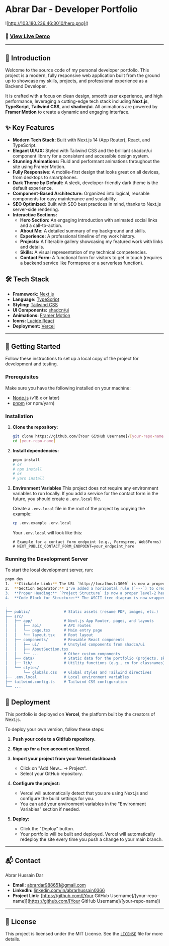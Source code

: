 # Abrar Dar - Developer Portfolio

![http://103.180.236.46:3010/hero.png](<!-- Add a link to your screenshot here. E.g., https://i.imgur.com/your-screenshot.png -->)

<!--
**Pro Tip:** To get a great screenshot:
1. Open your live portfolio in a new incognito window.
2. Use a browser extension like "GoFullPage - Full Page Screen Capture" to capture the entire page.
3. Upload the image to a service like Imgur and paste the link above.
-->

### 🚀 [View Live Demo](<!-- Add your live deployment URL here -->)

---

## 👋 Introduction

Welcome to the source code of my personal developer portfolio. This project is a modern, fully responsive web application built from the ground up to showcase my skills, projects, and professional experience as a Backend Developer.

It is crafted with a focus on clean design, smooth user experience, and high performance, leveraging a cutting-edge tech stack including **Next.js**, **TypeScript**, **Tailwind CSS**, and **shadcn/ui**. All animations are powered by **Framer Motion** to create a dynamic and engaging interface.

## ✨ Key Features

- **Modern Tech Stack:** Built with Next.js 14 (App Router), React, and TypeScript.
- **Elegant UI/UX:** Styled with Tailwind CSS and the brilliant shadcn/ui component library for a consistent and accessible design system.
- **Stunning Animations:** Fluid and performant animations throughout the site using Framer Motion.
- **Fully Responsive:** A mobile-first design that looks great on all devices, from desktops to smartphones.
- **Dark Theme by Default:** A sleek, developer-friendly dark theme is the default experience.
- **Component-Based Architecture:** Organized into logical, reusable components for easy maintenance and scalability.
- **SEO Optimized:** Built with SEO best practices in mind, thanks to Next.js server-side rendering.
- **Interactive Sections:**
     - **Hero Section:** An engaging introduction with animated social links and a call-to-action.
     - **About Me:** A detailed summary of my background and skills.
     - **Experience:** A professional timeline of my work history.
     - **Projects:** A filterable gallery showcasing my featured work with links and details.
     - **Skills:** A visual representation of my technical competencies.
     - **Contact Form:** A functional form for visitors to get in touch (requires a backend service like Formspree or a serverless function).

## 🛠️ Tech Stack

- **Framework:** [Next.js](https://nextjs.org/)
- **Language:** [TypeScript](https://www.typescriptlang.org/)
- **Styling:** [Tailwind CSS](https://tailwindcss.com/)
- **UI Components:** [shadcn/ui](https://ui.shadcn.com/)
- **Animations:** [Framer Motion](https://www.framer.com/motion/)
- **Icons:** [Lucide React](https://lucide.dev/)
- **Deployment:** [Vercel](https://vercel.com/)

---

## 🚀 Getting Started

Follow these instructions to set up a local copy of the project for development and testing.

### Prerequisites

Make sure you have the following installed on your machine:

- [Node.js](https://nodejs.org/en/) (v18.x or later)
- [pnpm](https://pnpm.io/) (or npm/yarn)

### Installation

1. **Clone the repository:**

      ```bash
      git clone https://github.com/[Your GitHub Username]/[your-repo-name].git
      cd [your-repo-name]
      ```

2. **Install dependencies:**

      ```bash
      pnpm install
      # or
      # npm install
      # or
      # yarn install
      ```

3. **Environment Variables**
   This project does not require any environment variables to run locally. If you add a service for the contact form in the future, you should create a `.env.local` file.

      Create a `.env.local` file in the root of the project by copying the example:

      ```bash
      cp .env.example .env.local
      ```

      Your `.env.local` will look like this:

      ```env
      # Example for a contact form endpoint (e.g., Formspree, Web3Forms)
      # NEXT_PUBLIC_CONTACT_FORM_ENDPOINT=your_endpoint_here
      ```

### Running the Development Server

To start the local development server, run:

```bash
pnpm dev
1.  **Clickable Link:** The URL `http://localhost:3000` is now a proper, clickable Markdown link.
2.  **Section Separator:** I've added a horizontal rule (`---`) to create a clear visual separation between the "Getting Started" section and the "Project Structure" section. This is crucial for readability.
3.  **Proper Heading:** `Project Structure` is now a proper level-2 heading (`## 📁 Project Structure`), making it stand out as a major section.
4.  **Code Block for Structure:** The ASCII tree diagram is now wrapped in a code block (```text ... ```). This preserves the spacing and indentation, ensuring it looks like a clean, monospaced tree structure.

.
├── public/               # Static assets (resume PDF, images, etc.)
├── src/
│   ├── app/              # Next.js App Router, pages, and layouts
│   │   ├── api/          # API routes
│   │   └── page.tsx      # Main entry page
│   │   └── layout.tsx    # Root layout
│   ├── components/       # Reusable React components
│   │   ├── ui/           # Unstyled components from shadcn/ui
│   │   ├── AboutSection.tsx
│   │   └── ...           # Other custom components
│   ├── data/             # Static data for the portfolio (projects, skills, etc.)
│   ├── lib/              # Utility functions (e.g., cn for classnames)
│   └── styles/
│       └── globals.css   # Global styles and Tailwind directives
├── .env.local            # Local environment variables
├── tailwind.config.ts    # Tailwind CSS configuration
└── ...
```
## 🚢 Deployment

This portfolio is deployed on **Vercel**, the platform built by the creators of Next.js.

To deploy your own version, follow these steps:

1.  **Push your code to a GitHub repository.**

2.  **Sign up for a free account on [Vercel](https://vercel.com/).**

3.  **Import your project from your Vercel dashboard:**
    -   Click on "Add New... -> Project".
    -   Select your GitHub repository.

4.  **Configure the project:**
    -   Vercel will automatically detect that you are using Next.js and configure the build settings for you.
    -   You can add your environment variables in the "Environment Variables" section if needed.

5.  **Deploy:**
    -   Click the "Deploy" button.
    -   Your portfolio will be built and deployed. Vercel will automatically redeploy the site every time you push a change to your main branch.

---

## 📬 Contact

Abrar Hussain Dar
- **Email:** [abrardar988651@gmail.com](mailto:abrardar988651@gmail.com)
- **LinkedIn:** [linkedin.com/in/abrarhussain0366](https://linkedin.com/in/abrarhussain0366)
- **Project Link:** [https://github.com/[Your GitHub Username]/[your-repo-name]](https://github.com/[Your GitHub Username]/[your-repo-name])

---

## 📄 License

This project is licensed under the MIT License. See the [`LICENSE`](LICENSE) file for more details.